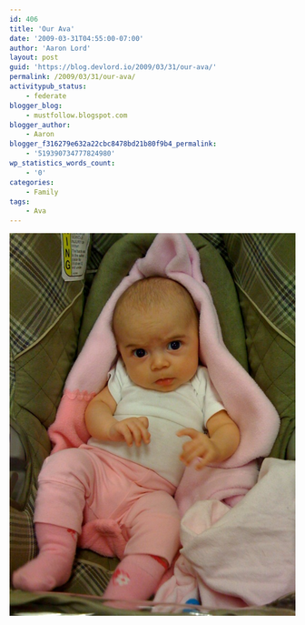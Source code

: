 ```yaml
---
id: 406
title: 'Our Ava'
date: '2009-03-31T04:55:00-07:00'
author: 'Aaron Lord'
layout: post
guid: 'https://blog.devlord.io/2009/03/31/our-ava/'
permalink: /2009/03/31/our-ava/
activitypub_status:
    - federate
blogger_blog:
    - mustfollow.blogspot.com
blogger_author:
    - Aaron
blogger_f316279e632a22cbc8478bd21b80f9b4_permalink:
    - '519390734777824980'
wp_statistics_words_count:
    - '0'
categories:
    - Family
tags:
    - Ava
---
```


<p class="mobile-photo"><a href="/assets/img/2011/10/photo-751794.jpg"><img src="/assets/img/2011/10/photo-751794.jpg?w=224" border="0" alt="" /></a></p>